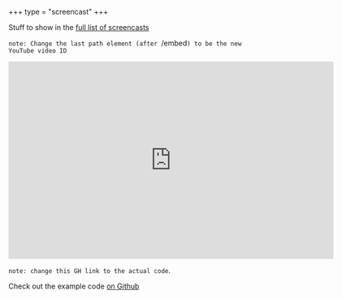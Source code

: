+++
type = "screencast"
+++

Stuff to show in the <a href="/screencasts">full list of screencasts</a>
<!--more-->

`note: Change the last path element (after `/embed`) to be the new YouTube video ID`

<iframe
  class="ytplayer"
  type="text/html"
  width="640"
  height="390"
  src="http://www.youtube.com/embed/QvWUCYwmExE?autoplay=0&origin=http://example.com"
  frameborder="0"
></iframe>

`note: change this GH link to the actual code`.

Check out the example code [on Github](https://github.com/arschles/go-in-5-minutes/tree/master/episode0)

